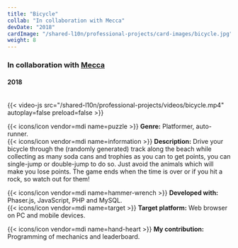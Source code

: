 ```yaml
---
title: "Bicycle"
collab: "In collaboration with Mecca"
devDate: "2018"
cardImage: "/shared-l10n/professional-projects/card-images/bicycle.jpg"
weight: 8
---
```


### In collaboration with [Mecca](https://meccanimation.com/)
#### 2018
\
{{< video-js src="/shared-l10n/professional-projects/videos/bicycle.mp4" autoplay=false preload=false >}}

{{< icons/icon vendor=mdi name=puzzle >}} **Genre:** Platformer, auto-runner.\
{{< icons/icon vendor=mdi name=information >}} **Description:**
Drive your bicycle through the (randomly generated) track along the beach while collecting as many soda cans and trophies as you can to get points, you can single-jump or double-jump to do so.
Just avoid the animals which will make you lose points.
The game ends when the time is over or if you hit a rock, so watch out for them!

{{< icons/icon vendor=mdi name=hammer-wrench >}} **Developed with:** Phaser.js, JavaScript, PHP and MySQL.\
{{< icons/icon vendor=mdi name=target >}} **Target platform:** Web browser on PC and mobile devices.

{{< icons/icon vendor=mdi name=hand-heart >}} **My contribution:** Programming of mechanics and leaderboard.
